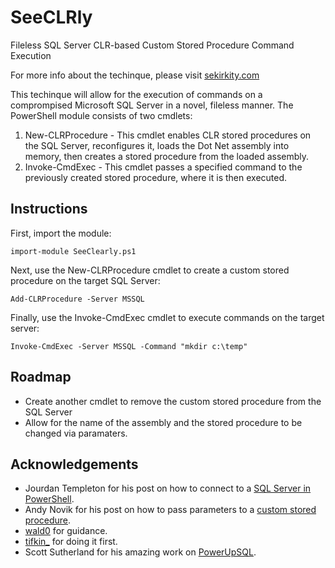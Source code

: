 # SeeCLRly
Fileless SQL Server CLR-based Custom Stored Procedure Command Execution

For more info about the techinque, please visit [sekirkity.com](http://sekirkity.com/seeclrly-fileless-sql-server-clr-based-custom-stored-procedure-command-execution/)

This techinque will allow for the execution of commands on a comprompised Microsoft SQL Server in a novel, fileless manner. The PowerShell module consists of two cmdlets:

1. New-CLRProcedure - This cmdlet enables CLR stored procedures on the SQL Server, reconfigures it, loads the Dot Net assembly into memory, then creates a stored procedure from the loaded assembly.
2. Invoke-CmdExec - This cmdlet passes a specified command to the previously created stored procedure, where it is then executed.

## Instructions

First, import the module:

`import-module SeeClearly.ps1`

Next, use the New-CLRProcedure cmdlet to create a custom stored procedure on the target SQL Server:

`Add-CLRProcedure -Server MSSQL`

Finally, use the Invoke-CmdExec cmdlet to execute commands on the target server:

`Invoke-CmdExec -Server MSSQL -Command "mkdir c:\temp"`

## Roadmap

* Create another cmdlet to remove the custom stored procedure from the SQL Server
* Allow for the name of the assembly and the stored procedure to be changed via paramaters.

## Acknowledgements

* Jourdan Templeton for his post on how to connect to a [SQL Server in PowerShell](https://blog.jourdant.me/post/simple-sql-in-powershell).
* Andy Novik for his post on how to pass parameters to a [custom stored procedure](https://www.mssqltips.com/sqlservertip/2087/how-to-execute-a-dos-command-when-xpcmdshell-is-disabled-in-sql-server/).
* [wald0](https://wald0.com/) for guidance.
* [tifkin_](https://twitter.com/tifkin_) for doing it first.
* Scott Sutherland for his amazing work on [PowerUpSQL](https://github.com/NetSPI/PowerUpSQL).
